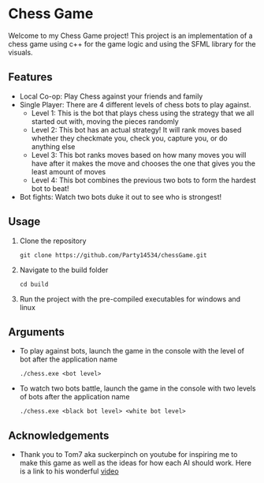 # Chess Game
Welcome to my Chess Game project! This project is an implementation of a chess game using c++ for the game logic and using the SFML library for the visuals.

## Features
- Local Co-op: Play Chess against your friends and family
- Single Player: There are 4 different levels of chess bots to play against.
    - Level 1: This is the bot that plays chess using the strategy that we all started out with, moving the pieces randomly
    - Level 2: This bot has an actual strategy! It will rank moves based whether they checkmate you, check you, capture you, or do anything else
    - Level 3: This bot ranks moves based on how many moves you will have after it makes the move and chooses the one that gives you the least amount of moves
    - Level 4: This bot combines the previous two bots to form the hardest bot to beat!
- Bot fights: Watch two bots duke it out to see who is strongest!

## Usage
1. Clone the repository
    ```console
    git clone https://github.com/Party14534/chessGame.git
    ```

2. Navigate to the build folder
    ```console
    cd build
    ```

3. Run the project with the pre-compiled executables for windows and linux

## Arguments
- To play against bots, launch the game in the console with the level of bot after the application name
    ```console
    ./chess.exe <bot level>
    ```
- To watch two bots battle, launch the game in the console with two levels of bots after the application name
    ```console
    ./chess.exe <black bot level> <white bot level>
    ```

## Acknowledgements
- Thank you to Tom7 aka suckerpinch on youtube for inspiring me to make this game as well as the ideas for how each AI should work. Here is a link to his wonderful [video](https://youtu.be/DpXy041BIlA?si=14lR3zDQuJ_fEKbS)
